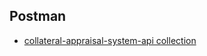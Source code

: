 


## Postman
- [collateral-appraisal-system-api collection](https://www.postman.com/aerospace-explorer-4499571/workspace/cas/collection/13508459-dd978134-98a1-4b52-b6ea-058d1b56878b?action=share&creator=13508459)
